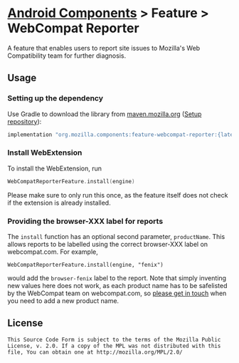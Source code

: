 # [Android Components](../../../README.md) > Feature > WebCompat Reporter

A feature that enables users to report site issues to Mozilla's Web Compatibility team for further diagnosis.

## Usage

### Setting up the dependency

Use Gradle to download the library from [maven.mozilla.org](https://maven.mozilla.org/) ([Setup repository](../../../README.md#maven-repository)):

```Groovy
implementation "org.mozilla.components:feature-webcompat-reporter:{latest-version}"
```

### Install WebExtension

To install the WebExtension, run

```kotlin
WebCompatReporterFeature.install(engine)
```

Please make sure to only run this once, as the feature itself does not check if the extension is already installed.

### Providing the browser-XXX label for reports

The `install` function has an optional second parameter, `productName`. This allows reports to be labelled using the correct browser-XXX label on webcompat.com. For example,

```
WebCompatReporterFeature.install(engine, "fenix")
```

would add the `browser-fenix` label to the report. Note that simply inventing new values here does not work, as each product name has to be safelisted by the WebCompat team on webcompat.com, so [please get in touch](https://wiki.mozilla.org/Compatibility#Core_Team) when you need to add a new product name.

## License

    This Source Code Form is subject to the terms of the Mozilla Public
    License, v. 2.0. If a copy of the MPL was not distributed with this
    file, You can obtain one at http://mozilla.org/MPL/2.0/
